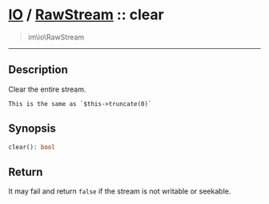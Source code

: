 # [IO](IO.md) / [RawStream](IO-RawStream.md) :: clear
 > im\io\RawStream
____

## Description
Clear the entire stream.

    This is the same as `$this->truncate(0)`  

## Synopsis
```php
clear(): bool
```

## Return
It may fail and return `false` if the stream is not
writable or seekable.
